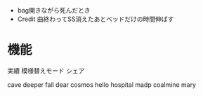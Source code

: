
- bag開きながら死んだとき
- Credit 曲終わってSS消えたあとベッドだけの時間伸ばす

# 機能
実績
模様替えモード
シェア

cave deeper
fall dear
cosmos hello
hospital madp
coalmine mary
